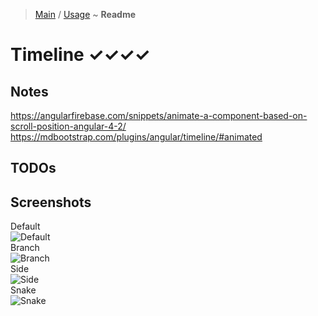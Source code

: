 > [Main](../../../readme.md) / [Usage](usage.md) ~ **Readme**

# Timeline ✓✓✓✓
 
## Notes
https://angularfirebase.com/snippets/animate-a-component-based-on-scroll-position-angular-4-2/   
https://mdbootstrap.com/plugins/angular/timeline/#animated   

## TODOs

## Screenshots
Default  
![](https://github.com/krsln/NgLootBox/raw/master/LootBox/Timeline/Screenshots/Timeline_Default_2020-01-10.png "Default")  
Branch  
![](https://github.com/krsln/NgLootBox/raw/master/LootBox/Timeline/Screenshots/Timeline_Branch_2020-01-10.png "Branch")  
Side  
![](https://github.com/krsln/NgLootBox/raw/master/LootBox/Timeline/Screenshots/Timeline_Side_2020-01-10.png "Side")  
Snake  
![](https://github.com/krsln/NgLootBox/raw/master/LootBox/Timeline/Screenshots/Timeline_Snake_2020-01-10.png "Snake")  

